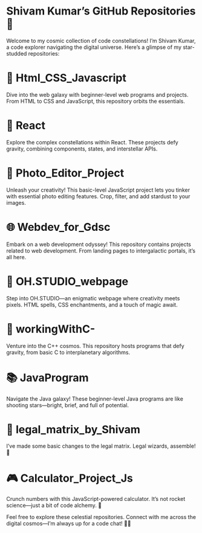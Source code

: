 <h1>Shivam Kumar’s GitHub Repositories 🚀</h1>
Welcome to my cosmic collection of code constellations! I’m Shivam Kumar, a code explorer navigating the digital universe. Here’s a glimpse of my star-studded repositories:

<h1>🌟 Html_CSS_Javascript</h1>
Dive into the web galaxy with beginner-level web programs and projects. From HTML to CSS and JavaScript, this repository orbits the essentials.

<h1>🚀 React </h1>
Explore the complex constellations within React. These projects defy gravity, combining components, states, and interstellar APIs.

<h1>📸 Photo_Editor_Project </h1>
Unleash your creativity! This basic-level JavaScript project lets you tinker with essential photo editing features. Crop, filter, and add stardust to your images.

<h1>🌐 Webdev_for_Gdsc</h1>
Embark on a web development odyssey! This repository contains projects related to web development. From landing pages to intergalactic portals, it’s all here.

<h1>🎩 OH.STUDIO_webpage</h1>
Step into OH.STUDIO—an enigmatic webpage where creativity meets pixels. HTML spells, CSS enchantments, and a touch of magic await.

<h1>🤖 workingWithC-</h1>
Venture into the C++ cosmos. This repository hosts programs that defy gravity, from basic C to interplanetary algorithms.

<h1>📚 JavaProgram</h1>
Navigate the Java galaxy! These beginner-level Java programs are like shooting stars—bright, brief, and full of potential.

<h1>🌌 legal_matrix_by_Shivam</h1>
I’ve made some basic changes to the legal matrix. Legal wizards, assemble! 📜

<h1>🎮 Calculator_Project_Js</h1>
Crunch numbers with this JavaScript-powered calculator. It’s not rocket science—just a bit of code alchemy. 🔢

Feel free to explore these celestial repositories. Connect with me across the digital cosmos—I’m always up for a code chat! 🌟👾


